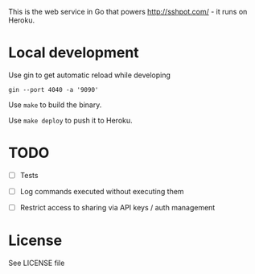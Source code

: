 This is the web service in Go that powers http://sshpot.com/ - it runs on Heroku.

# Local development
Use gin to get automatic reload while developing

```
gin --port 4040 -a '9090'
```

Use `make` to build the binary.

Use `make deploy` to push it to Heroku.

# TODO

* [ ] Tests
* [ ] Log commands executed without executing them
* [ ] Restrict access to sharing via API keys / auth management


# License

See LICENSE file
